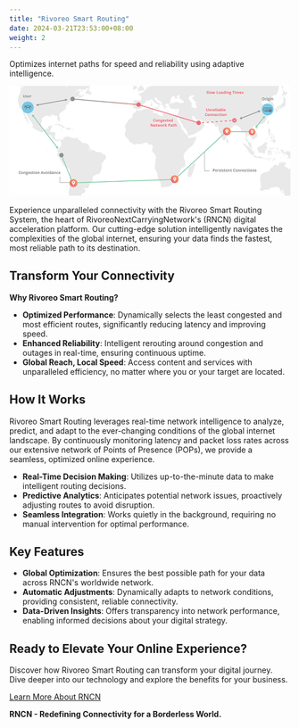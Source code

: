 ```yaml
---
title: "Rivoreo Smart Routing"
date: 2024-03-21T23:53:00+08:00
weight: 2
---
```


Optimizes internet paths for speed and reliability using adaptive intelligence.

![Rivoreo Smart Routing](/images/smart-routing/smart-routing-congestion-avoid.webp)

Experience unparalleled connectivity with the Rivoreo Smart Routing System, the heart of RivoreoNextCarryingNetwork's (RNCN) digital acceleration platform. Our cutting-edge solution intelligently navigates the complexities of the global internet, ensuring your data finds the fastest, most reliable path to its destination.

## Transform Your Connectivity

**Why Rivoreo Smart Routing?**

- **Optimized Performance**: Dynamically selects the least congested and most efficient routes, significantly reducing latency and improving speed.
- **Enhanced Reliability**: Intelligent rerouting around congestion and outages in real-time, ensuring continuous uptime.
- **Global Reach, Local Speed**: Access content and services with unparalleled efficiency, no matter where you or your target are located.

## How It Works

Rivoreo Smart Routing leverages real-time network intelligence to analyze, predict, and adapt to the ever-changing conditions of the global internet landscape. By continuously monitoring latency and packet loss rates across our extensive network of Points of Presence (POPs), we provide a seamless, optimized online experience.

- **Real-Time Decision Making**: Utilizes up-to-the-minute data to make intelligent routing decisions.
- **Predictive Analytics**: Anticipates potential network issues, proactively adjusting routes to avoid disruption.
- **Seamless Integration**: Works quietly in the background, requiring no manual intervention for optimal performance.

## Key Features

- **Global Optimization**: Ensures the best possible path for your data across RNCN's worldwide network.
- **Automatic Adjustments**: Dynamically adapts to network conditions, providing consistent, reliable connectivity.
- **Data-Driven Insights**: Offers transparency into network performance, enabling informed decisions about your digital strategy.

## Ready to Elevate Your Online Experience?

Discover how Rivoreo Smart Routing can transform your digital journey. Dive deeper into our technology and explore the benefits for your business.

[Learn More About RNCN](https://rncn.net)

**RNCN - Redefining Connectivity for a Borderless World.**
